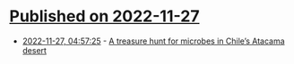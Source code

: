 # [Published on 2022-11-27](index.md)

* [2022-11-27, 04:57:25](https://news.ycombinator.com/item?id=33760537) - [A treasure hunt for microbes in Chile’s Atacama desert](https://knowablemagazine.org/article/living-world/2022/treasure-hunt-microbes-chile-atacama-desert)

